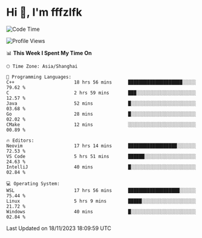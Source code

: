 # Hi 👋, I'm fffzlfk

<!--START_SECTION:waka-->
![Code Time](http://img.shields.io/badge/Code%20Time-583%20hrs%2052%20mins-blue)

![Profile Views](http://img.shields.io/badge/Profile%20Views-0-blue)

📊 **This Week I Spent My Time On** 

```text
🕑︎ Time Zone: Asia/Shanghai

💬 Programming Languages: 
C++                      18 hrs 56 mins      ████████████████████░░░░░   79.62 % 
C                        2 hrs 59 mins       ███░░░░░░░░░░░░░░░░░░░░░░   12.57 % 
Java                     52 mins             █░░░░░░░░░░░░░░░░░░░░░░░░   03.68 % 
Go                       28 mins             █░░░░░░░░░░░░░░░░░░░░░░░░   02.02 % 
CMake                    12 mins             ░░░░░░░░░░░░░░░░░░░░░░░░░   00.89 % 

🔥 Editors: 
Neovim                   17 hrs 14 mins      ██████████████████░░░░░░░   72.53 % 
VS Code                  5 hrs 51 mins       ██████░░░░░░░░░░░░░░░░░░░   24.63 % 
IntelliJ                 40 mins             █░░░░░░░░░░░░░░░░░░░░░░░░   02.84 % 

💻 Operating System: 
WSL                      17 hrs 56 mins      ███████████████████░░░░░░   75.44 % 
Linux                    5 hrs 9 mins        █████░░░░░░░░░░░░░░░░░░░░   21.72 % 
Windows                  40 mins             █░░░░░░░░░░░░░░░░░░░░░░░░   02.84 % 
```


 Last Updated on 18/11/2023 18:09:59 UTC
<!--END_SECTION:waka-->
